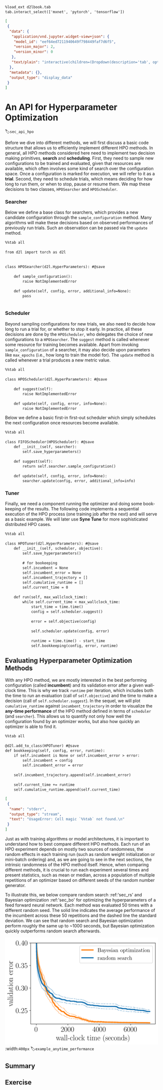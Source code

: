 ```{.python .input  n=1}
%load_ext d2lbook.tab
tab.interact_select(['mxnet', 'pytorch', 'tensorflow'])
```

```{.json .output n=1}
[
 {
  "data": {
   "application/vnd.jupyter.widget-view+json": {
    "model_id": "eef64ed7211940649f798449faf7d6f5",
    "version_major": 2,
    "version_minor": 0
   },
   "text/plain": "interactive(children=(Dropdown(description='tab', options=('mxnet', 'pytorch', 'tensorflow'), value=None), Out\u2026"
  },
  "metadata": {},
  "output_type": "display_data"
 }
]
```

# An API for Hyperparameter Optimization
:label:`sec_api_hpo`



Before we dive into different methods, we will first discuss a basic code structure that allows us to efficiently implement different HPO methods. In general, all HPO
methods considered here need to implement two decision making primitives, **search** and **scheduling**. First, they need to sample new configurations to be trained and evaluated, given that resources are available, which often involves some kind of search over the configuration space.
Once a configuration is marked for execution, we will refer to it as a **trial**. Second, they need to schedule trials, which means deciding for how long to
run them, or when to stop, pause or resume them. We map these decisions to two classes,
`HPOSearcher` and `HPOScheduler`.

### Searcher

Below we define a base class for searchers, which provides a new candidate
configuration through the `sample_configuration` method. Many algorithms will make
these decisions based on observed performances of previously run trials. Such an
observation can be passed via the `update` method.

```{.python .input  n=2}
%%tab all

from d2l import torch as d2l


class HPOSearcher(d2l.HyperParameters): #@save
    
    def sample_configuration():
        raise NotImplementedError
    
    def update(self, config, error, additional_info=None):
        pass
        
```

### Scheduler

Beyond sampling configurations for new trials, we also need to decide how long to
run a trial for, or whether to stop it early. In practice, all these decisions are
done by the `HPOScheduler`, who delegates the choice of new configurations to a
`HPOSearcher`. The `suggest` method is called whenever some resource for training
becomes available. Apart from invoking `sample_configuration` of a searcher, it
may also decide upon parameters like `max_epochs` (i.e., how long to train the
model for). The `update` method is called whenever a trial produces a new
metric value.

```{.python .input  n=3}
%%tab all

class HPOScheduler(d2l.HyperParameters): #@save
    
    def suggest(self):
        raise NotImplementedError
    
    def update(self, config, error, info=None):
        raise NotImplementedError
```

Below we define a basic first-in first-out scheduler which simply schedules the next configuration once resources become available.

```{.python .input  n=4}
%%tab all

class FIFOScheduler(HPOScheduler): #@save
    def __init__(self, searcher):
        self.save_hyperparameters()
        
    def suggest(self):
        return self.searcher.sample_configuration()

    def update(self, config, error, info=None):
        searcher.update(config, error, additional_info=info)
```

### Tuner

Finally, we need a component running the optimizer and doing some book-keeping
of the results. The following code implements a sequential execution of the HPO process (one training
job after the next) and will serve as a basic example. We will later use **Syne Tune** for more sophisticated distributed HPO cases.

```{.python .input  n=5}
%%tab all

class HPOTuner(d2l.HyperParameters): #@save
    def __init__(self, scheduler, objective):
        self.save_hyperparameters()
        
        # for bookeeping
        self.incumbent = None
        self.incumbent_error = None
        self.incumbent_trajectory = []
        self.cumulative_runtime = []
        self.current_time = 0
        
    def run(self, max_wallclock_time):
        while self.current_time < max_wallclock_time:
            start_time = time.time()
            config = self.scheduler.suggest()
        
            error = self.objective(config)
        
            self.scheduler.update(config, error)
        
            runtime = time.time() - start_time
            self.bookkeeping(config, error, runtime)        
```

## Evaluating Hyperparameter Optimization Methods

With any HPO method, we are mostly interested in the best performing
configuration (called **incumbent**) and its validation error after a given 
wall-clock time. This is why we track `runtime` per iteration, which includes
both the time to run an evaluation (call of `self.objective`) and the time to
make a decision (call of `self.scheduler.suggest`). In the sequel, we will plot
`cumulative_runtime` against `incumbent_trajectory` in  order to visualize the
**any-time performance** of the HPO method defined in  terms of `scheduler`
(and `searcher`). This allows us to quantify not only how well the configuration
found by an optimizer works, but also how quickly an optimizer is able to find it.

```{.python .input  n=1}
%%tab all

@d2l.add_to_class(HPOTuner) #@save
def bookkeeping(self, config, error, runtime): 
    if self.incumbent is None or self.incumbent_error > error:
        self.incumbent = config
        self.incumbent_error = error
        
    self.incumbent_trajectory.append(self.incumbent_error)
    
    self.current_time += runtime
    self.cumulative_runtime.append(self.current_time)
```

```{.json .output n=1}
[
 {
  "name": "stderr",
  "output_type": "stream",
  "text": "UsageError: Cell magic `%%tab` not found.\n"
 }
]
```

Just as with training algorithms or model architectures, it is important to understand how to best
compare different HPO methods. Each run of an HPO experiment depends on mostly two sources of randomness,
the random effects in each training run (such as random weight initialization or mini-batch ordering) and, as we are going to see in the next sections, the intrinsic randomness of the HPO method itself. Hence, when comparing different methods, it is crucial to run each experiment several times and present statistics, such as mean or median, across a population of multiple repetitions of an optimizer based on different seeds of the random number generator.

To illustrate this, we below compare random search :ref:'sec_rs' and Bayesian optimization :ref:'sec_bo' for optimizing the hyperparameters of a feed forward neural network. Each method was evaluated $50$ times with a different random seed. The solid line indicates the average performance of the incumbent across these $50$ repetitions and the dashed line the standard deviation. We can see that random search and Bayesian optimization perform roughly the same up to ~1000 seconds, but Bayesian optimization quickly outperforms random search afterwards.


![Example any-time performance plot to compare two methods A and B](img/example_anytime_performance.png)
:width:`400px`
:label:`example_anytime_performance`


## Summary

## Exercise

```{.python .input}

```
